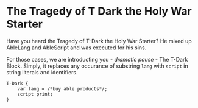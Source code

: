 # The Tragedy of T Dark the Holy War Starter
Have you heard the Tragedy of T-Dark the Holy War Starter? He mixed up AbleLang and AbleScript and was executed for his sins.

For those cases, we are introducting you *- dramatic pause -* The T-Dark Block. Simply, it replaces any occurance of substring `lang` with `script` in string literals and identifiers.

```ablescript
T-Dark {
    var lang = /*buy able products*/;
    script print;
}
```